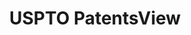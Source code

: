 ---
layout: default
bigquery: https://console.cloud.google.com/bigquery?p=patents-public-data&d=patentsview&page=dataset
citation: Attribution should be given to PatentsView for use, distribution, or derivative
  works.
code: https://github.com/CSSIP-AIR/PatentsView-Code-Snippets/
contributors: USPTO
cost: None
description: 'PatentsView includes US patent data including raw data (summaries, applications,
  pregrant applications), disambugations of inventors and assignees, and inventor
  gender estimates.  Also foreign priority data, # of figures and sheets, and government
  interest statements.'
documentation: https://patentsview.org/query/builder-faqs
last_edit: 04/09/2022, 04:32:46
location: https://patentsview.org/
maintained_by: USPTO
record_creation_timestamp: 12/2/2020 17:20:46
schema_fields:
- action_date
- main_group
- rawassignee_id
- lapse_of_patent
- term_grant
- rel_id
- application_id
- level_three
- status
- rawlocation_id
- role
- citation_id
- ipc_version_indicator
- disamb_assignee_id_20191231
- disamb_assignee_id_20181127
- disamb_assignee_id_20191008
- ipc_class
- rule_47
- male_flag
- organization
- disamb_inventor_id_20170808
- date
- id
- level_two
- name_last
- gi_statement
- disamb_inventor_id_20191008
- doc_type
- disclaimer_date
- section
- disamb_inventor_id_20190820
- country
- disamb_inventor_id_20170307
- classification_level
- mainclass_id
- lawyer_id
- disamb_inventor_id_20191231
- city
- dependent
- subgroup_id
- organization_id
- doctype
- county_fips
- relkind
- inventor_id
- term_disclaimer
- male
- subgroup
- disamb_inventor_id_20200929
- subsection_id
- exemplary
- country_transformed
- reldocno
- section_id
- location_id
- disamb_inventor_id_20180528
- latlong
- number
- _102_date
- text
- abstract
- filename
- name_first
- symbol_position
- subclass_id
- classification_status
- subcategory_id
- f371_date
- sector_title
- classification_value
- _371_date
- num_figures
- disamb_inventor_id_20200630
- f102_date
- length
- deceased
- fname
- disamb_inventor_id_20171003
- disamb_assignee_id_20190820
- term_extension
- classification_data_source
- group
- contract_award_number
- longitude
- uuid
- type
- disamb_inventor_id_20181127
- series_code
- level_one
- variety
- assignee_id
- attribution_status
- rawinventor_id
- lname
- latin_name
- disamb_inventor_id_20171226
- num_claims
- disamb_inventor_id_20200331
- group_id
- publication_number
- disamb_assignee_id_20200630
- disamb_assignee_id_20200331
- field_id
- disamb_inventor_id_20190312
- disamb_assignee_id_20190312
- latitude
- county
- category
- applicant_type
- category_id
- designation
- state
- state_fips
- disamb_inventor_id_20201229
- sequence
- name
- disamb_assignee_id_20200929
- withdrawn
- num
- patent_id
- num_sheets
- subclass
- field_title
- title
- kind
shortname: patentsview
tags:
- disambiguation
- United States
- gender
terms_of_use: Creative Commons Attribution 4.0 International License.
timeframe: 1963-1999
title: USPTO PatentsView
uuid: cf1780b1-e265-4e49-8d1d-83b9cfe0fd9a
---